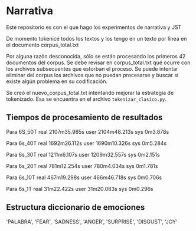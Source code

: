 # Narrativa
Este repositorio es con el que hago los experimentos de narrativa y JST

De momento tokenicé todos los textos y los tengo en un texto por línea en el documento corpus\_total.txt

Por alguna razón desconocida, sólo se están procesando los primeros 42 documentos del corpus. Se debe revisar en corpus\_total.txt qué ocurre con los archivos subsecuentes que estorban el proceso. Se puede intentar eliminar del corpus los archivos que no puedan procesarse y buscar si existe algún problema en su codificación.

Se creó el nuevo\_corpus\_total.txt intentando mejorar la estrategia de tokenizado. Esa se encuentra en el archivo `tokenizar_clasico.py`.

## Tiempos de procesamiento de resultados
Para 6S\_50T
real    2107m35.985s
user    2104m48.213s
sys     0m3.878s

Para 6s\_40T
real    1692m26.112s
user    1690m10.326s
sys     0m5.284s

Para 6s\_30T
real    1211m6.107s
user    1209m32.557s
sys     0m2.151s

Para 6s\_20T
real    781m12.254s
user    780m4.034s
sys     0m1.781s

Para 6s\_10T
real    467m19.298s
user    466m46.718s
sys     0m0.706s

Para 6s\_1T
real    31m22.422s
user    31m20.083s
sys     0m0.296s

## Estructura diccionario de emociones
'PALABRA', 'FEAR', 'SADNESS', 'ANGER', 'SURPRISE', 'DISGUST', 'JOY'